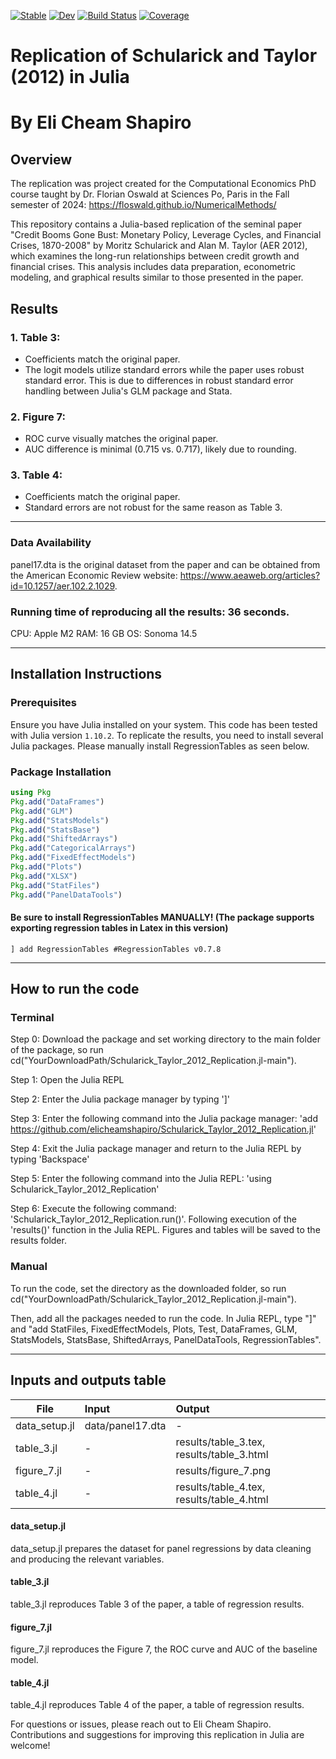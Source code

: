 [![Stable](https://img.shields.io/badge/docs-stable-blue.svg)](https://elicheamshapiro.github.io/Schularick_Taylor_2012_Replication.jl/stable/)
[![Dev](https://img.shields.io/badge/docs-dev-blue.svg)](https://elicheamshapiro.github.io/Schularick_Taylor_2012_Replication.jl/dev/)
[![Build Status](https://github.com/elicheamshapiro/Schularick_Taylor_2012_Replication.jl/actions/workflows/CI.yml/badge.svg?branch=main)](https://github.com/elicheamshapiro/Schularick_Taylor_2012_Replication.jl/actions/workflows/CI.yml?query=branch%3Amain)
[![Coverage](https://codecov.io/gh/elicheamshapiro/Schularick_Taylor_2012_Replication.jl/branch/main/graph/badge.svg)](https://codecov.io/gh/elicheamshapiro/Schularick_Taylor_2012_Replication.jl)

# Replication of Schularick and Taylor (2012) in Julia
# By Eli Cheam Shapiro

## Overview
The replication was project created for the Computational Economics PhD course taught by Dr. Florian Oswald at Sciences Po, Paris in the Fall semester of 2024: https://floswald.github.io/NumericalMethods/

This repository contains a Julia-based replication of the seminal paper "Credit Booms Gone Bust: Monetary Policy, Leverage Cycles, and Financial Crises, 1870-2008" by Moritz Schularick and Alan M. Taylor (AER 2012), which examines the long-run relationships between credit growth and financial crises. This analysis includes data preparation, econometric modeling, and graphical results similar to those presented in the paper. 

## Results
### 1. Table 3: 
   - Coefficients match the original paper.
   - The logit models utilize standard errors while the paper uses robust standard error. This is due to differences in robust standard error handling between Julia's GLM package and Stata.

### 2. Figure 7: 
   - ROC curve visually matches the original paper.
   - AUC difference is minimal (0.715 vs. 0.717), likely due to rounding.

### 3. Table 4: 
   - Coefficients match the original paper.
   - Standard errors are not robust for the same reason as Table 3.

---

### Data Availability
panel17.dta is the original dataset from the paper and can be obtained from the American Economic Review website: https://www.aeaweb.org/articles?id=10.1257/aer.102.2.1029.

### Running time of reproducing all the results: 36 seconds.

CPU: Apple M2
RAM: 16 GB
OS: Sonoma 14.5

---

## Installation Instructions

### Prerequisites
Ensure you have Julia installed on your system. This code has been tested with Julia version `1.10.2`. To replicate the results, you need to install several Julia packages. Please manually install RegressionTables as seen below.

### Package Installation

```julia
using Pkg
Pkg.add("DataFrames")
Pkg.add("GLM")
Pkg.add("StatsModels")
Pkg.add("StatsBase")
Pkg.add("ShiftedArrays")
Pkg.add("CategoricalArrays")
Pkg.add("FixedEffectModels")
Pkg.add("Plots")
Pkg.add("XLSX")
Pkg.add("StatFiles")
Pkg.add("PanelDataTools")
```

#### Be sure to install RegressionTables MANUALLY! (The package supports exporting regression tables in Latex in this version)
```
] add RegressionTables #RegressionTables v0.7.8
```
---
## How to run the code
### Terminal
Step 0: Download the package and set working directory to the main folder of the package, so run cd("YourDownloadPath/Schularick_Taylor_2012_Replication.jl-main").

Step 1: Open the Julia REPL

Step 2: Enter the Julia package manager by typing ']'

Step 3: Enter the following command into the Julia package manager: 'add https://github.com/elicheamshapiro/Schularick_Taylor_2012_Replication.jl'

Step 4: Exit the Julia package manager and return to the Julia REPL by typing 'Backspace'

Step 5: Enter the following command into the Julia REPL: 'using Schularick_Taylor_2012_Replication'

Step 6: Execute the following command: 'Schularick_Taylor_2012_Replication.run()'. Following execution of the 'results()' function in the Julia REPL. Figures and tables will be saved to the results folder.

### Manual
To run the code, set the directory as the downloaded folder, so run cd("YourDownloadPath/Schularick_Taylor_2012_Replication.jl-main").

Then, add all the packages needed to run the code. In Julia REPL, type "]" and "add StatFiles, FixedEffectModels, Plots, Test, DataFrames, GLM, StatsModels, StatsBase, ShiftedArrays, PanelDataTools, RegressionTables".

---

## Inputs and outputs table
| File       | Input                  | Output                 |
|------------|:----------------------|:----------------------|
| data\_setup.jl | data/panel17.dta | - |
| table\_3.jl | - | results/table_3.tex, results/table_3.html |
| figure\_7.jl | - | results/figure_7.png |
| table\_4.jl | - | results/table_4.tex, results/table_4.html |

#### data\_setup.jl
data\_setup.jl prepares the dataset for panel regressions by data cleaning and producing the relevant variables.

#### table\_3.jl
table\_3.jl reproduces Table 3 of the paper, a table of regression results.

#### figure\_7.jl
figure\_7.jl reproduces the Figure 7, the ROC curve and AUC of the baseline model.

#### table\_4.jl
table\_4.jl reproduces Table 4 of the paper, a table of regression results.

For questions or issues, please reach out to Eli Cheam Shapiro. Contributions and suggestions for improving this replication in Julia are welcome!
